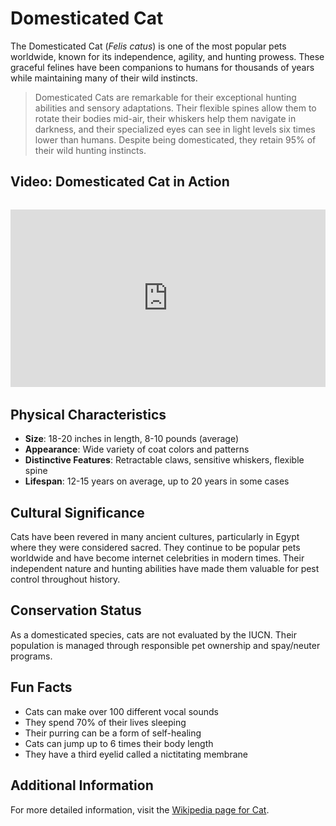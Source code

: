 # Domesticated Cat

The Domesticated Cat (*Felis catus*) is one of the most popular pets worldwide, known for its independence, agility, and hunting prowess. These graceful felines have been companions to humans for thousands of years while maintaining many of their wild instincts.

> Domesticated Cats are remarkable for their exceptional hunting abilities and sensory adaptations. Their flexible spines allow them to rotate their bodies mid-air, their whiskers help them navigate in darkness, and their specialized eyes can see in light levels six times lower than humans. Despite being domesticated, they retain 95% of their wild hunting instincts.

## Video: Domesticated Cat in Action
<div class="video-container" style="position: relative; padding-bottom: 56.25%; height: 0; overflow: hidden; max-width: 100%; margin: 2rem 0;">
    <iframe style="position: absolute; top: 0; left: 0; width: 100%; height: 100%;" 
            src="https://www.youtube.com/embed/8X7U9qXzqXc" 
            title="Domesticated Cat in Action" 
            frameborder="0" 
            allow="accelerometer; autoplay; clipboard-write; encrypted-media; gyroscope; picture-in-picture" 
            allowfullscreen>
    </iframe>
</div>

## Physical Characteristics

- **Size**: 18-20 inches in length, 8-10 pounds (average)
- **Appearance**: Wide variety of coat colors and patterns
- **Distinctive Features**: Retractable claws, sensitive whiskers, flexible spine
- **Lifespan**: 12-15 years on average, up to 20 years in some cases

## Cultural Significance
Cats have been revered in many ancient cultures, particularly in Egypt where they were considered sacred. They continue to be popular pets worldwide and have become internet celebrities in modern times. Their independent nature and hunting abilities have made them valuable for pest control throughout history.

## Conservation Status
As a domesticated species, cats are not evaluated by the IUCN. Their population is managed through responsible pet ownership and spay/neuter programs.

## Fun Facts
- Cats can make over 100 different vocal sounds
- They spend 70% of their lives sleeping
- Their purring can be a form of self-healing
- Cats can jump up to 6 times their body length
- They have a third eyelid called a nictitating membrane

## Additional Information
For more detailed information, visit the [Wikipedia page for Cat](https://en.wikipedia.org/wiki/Cat). 